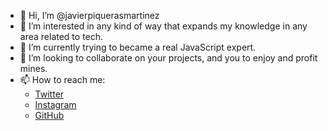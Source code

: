- 👋 Hi, I’m @javierpiquerasmartinez
- 👀 I’m interested in any kind of way that expands my knowledge in any area related to tech.
- 🌱 I’m currently trying to became a real JavaScript expert.
- 💞️ I’m looking to collaborate on your projects, and you to enjoy and profit mines.
- 📫 How to reach me:
  - [Twitter](https://twitter.com/javierpiquerasm)
  - [Instagram](https://www.instagram.com/javierpiquerasbrand/)
  - [GitHub](https://github.com/javierpiquerasmartinez/javierpiquerasmartinez/)

<!---
javierpiquerasmartinez/javierpiquerasmartinez is a ✨ special ✨ repository because its `README.md` (this file) appears on your GitHub profile.
You can click the Preview link to take a look at your changes.
--->
